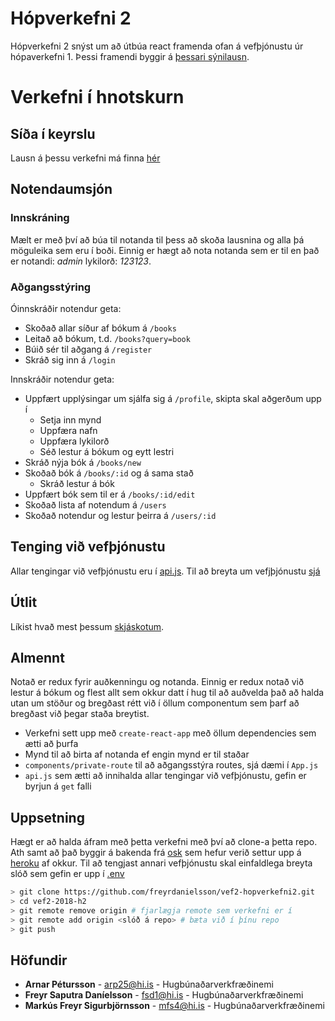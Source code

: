 # Hópverkefni 2

Hópverkefni 2 snýst um að útbúa react framenda ofan á vefþjónustu úr hópaverkefni 1. Þessi framendi byggir á [þessari sýnilausn](https://github.com/vefforritun/vef2-2018-h1-synilausn).

# Verkefni í hnotskurn

## Síða í keyrslu

Lausn á þessu verkefni má finna [hér](https://warm-shore-65664.herokuapp.com)

## Notendaumsjón

### Innskráning

Mælt er með því að búa til notanda til þess að skoða lausnina og alla þá möguleika sem eru í boði.
Einnig er hægt að nota notanda sem er til en það er notandi: *admin* lykilorð: *123123*.


### Aðgangsstýring

Óinnskráðir notendur geta:

* Skoðað allar síður af bókum á `/books`
* Leitað að bókum, t.d. `/books?query=book`
* Búið sér til aðgang á `/register`
* Skráð sig inn á `/login`

Innskráðir notendur geta:

* Uppfært upplýsingar um sjálfa sig á `/profile`, skipta skal aðgerðum upp í
  - Setja inn mynd
  - Uppfæra nafn
  - Uppfæra lykilorð
  - Séð lestur á bókum og eytt lestri
* Skráð nýja bók á `/books/new`
* Skoðað bók á `/books/:id` og á sama stað
  - Skráð lestur á bók
* Uppfært bók sem til er á `/books/:id/edit`
* Skoðað lista af notendum á `/users`
* Skoðað notendur og lestur þeirra á `/users/:id`


## Tenging við vefþjónustu

Allar tengingar við vefþjónustu eru í [api.js](src/api.js). Til að breyta um vefjþjónustu [sjá](#uppsetning)

## Útlit

Líkist hvað mest þessum [skjáskotum](layout/).

## Almennt

Notað er redux fyrir auðkenningu og notanda. Einnig er redux notað við lestur á bókum og flest allt sem okkur datt í hug til að auðvelda það að halda utan um stöður og bregðast rétt við í öllum componentum sem þarf að bregðast við þegar staða breytist.


* Verkefni sett upp með `create-react-app` með öllum dependencies sem ætti að þurfa
* Mynd til að birta af notanda ef engin mynd er til staðar
* `components/private-route` til að aðgangsstýra routes, sjá dæmi í `App.js`
* `api.js` sem ætti að innihalda allar tengingar við vefþjónustu, gefin er byrjun á `get` falli


## Uppsetning

Hægt er að halda áfram með þetta verkefni með því að clone-a þetta repo. Ath samt að það byggir á bakenda frá [osk](https://github.com/vefforritun/vef2-2018-h1-synilausn) sem hefur verið settur upp á [heroku](https://vef2-h1-synilausn.herokuapp.com) af okkur. Til að tengjast annari vefþjónustu skal einfaldlega breyta slóð sem gefin er upp í [.env](.env)

```bash
> git clone https://github.com/freyrdanielsson/vef2-hopverkefni2.git
> cd vef2-2018-h2
> git remote remove origin # fjarlægja remote sem verkefni er í
> git remote add origin <slóð á repo> # bæta við í þínu repo
> git push
```

## Höfundir

* **Arnar Pétursson** - arp25@hi.is - Hugbúnaðarverkfræðinemi
* **Freyr Saputra Daníelsson** - fsd1@hi.is - Hugbúnaðarverkfræðinemi
* **Markús Freyr Sigurbjörnsson** - mfs4@hi.is - Hugbúnaðarverkfræðinemi
